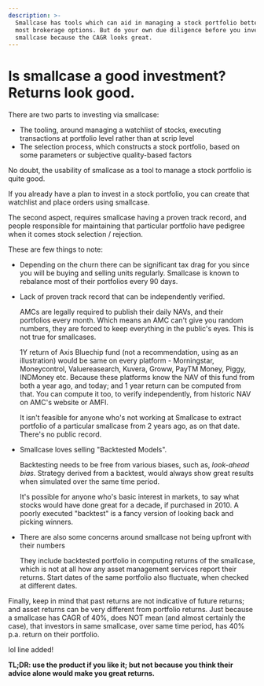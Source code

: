```yaml
---
description: >-
  Smallcase has tools which can aid in managing a stock portfolio better than
  most brokerage options. But do your own due diligence before you invest in a
  smallcase because the CAGR looks great.
---
```


# Is smallcase a good investment? Returns look good.

There are two parts to investing via smallcase:

* The tooling, around managing a watchlist of stocks, executing transactions at portfolio level rather than at scrip level
* The selection process, which constructs a stock portfolio, based on some parameters or subjective quality-based factors

No doubt, the usability of smallcase as a tool to manage a stock portfolio is quite good.

If you already have a plan to invest in a stock portfolio, you can create that watchlist and place orders using smallcase.

The second aspect, requires smallcase having a proven track record, and people responsible for maintaining that particular portfolio have pedigree when it comes stock selection / rejection.

These are few things to note:

* Depending on the churn there can be significant tax drag for you since you will be buying and selling units regularly. Smallcase is known to rebalance most of their portfolios every 90 days.
* Lack of proven track record that can be independently verified.

  AMCs are legally required to publish their daily NAVs, and their portfolios every month. Which means an AMC can't give you random numbers, they are forced to keep everything in the public's eyes. This is not true for smallcases.

  1Y return of Axis Bluechip fund \(not a recommendation, using as an illustration\) would be same on every platform - Morningstar, Moneycontrol, Valuereasearch, Kuvera, Groww, PayTM Money, Piggy, INDMoney etc. Because these platforms know the NAV of this fund from both a year ago, and today; and 1 year return can be computed from that. You can compute it too, to verify independently, from historic NAV on AMC's website or AMFI.

  It isn't feasible for anyone who's not working at Smallcase to extract portfolio of a particular smallcase from 2 years ago, as on that date. There's no public record.

* Smallcase loves selling "Backtested Models".

  Backtesting needs to be free from various biases, such as, _look-ahead bias_. Strategy derived from a backtest, would always show great results when simulated over the same time period.

  It's possible for anyone who's basic interest in markets, to say what stocks would have done great for a decade, if purchased in 2010. A poorly executed "backtest" is a fancy version of looking back and picking winners.

* There are also some concerns around smallcase not being upfront with their numbers

  They include backtested portfolio in computing returns of the smallcase, which is not at all how any asset management services report their returns. Start dates of the same portfolio also fluctuate, when checked at different dates.

Finally, keep in mind that past returns are not indicative of future returns; and asset returns can be very different from portfolio returns. Just because a smallcase has CAGR of 40%, does NOT mean \(and almost certainly the case\), that investors in same smallcase, over same time period, has 40% p.a. return on their portfolio.

lol line added!

**TL;DR: use the product if you like it; but not because you think their advice alone would make you great returns.**

